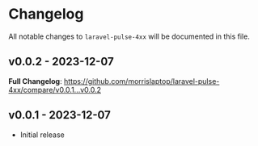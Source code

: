 # Changelog

All notable changes to `laravel-pulse-4xx` will be documented in this file.

## v0.0.2 - 2023-12-07

**Full Changelog**: https://github.com/morrislaptop/laravel-pulse-4xx/compare/v0.0.1...v0.0.2

## v0.0.1 - 2023-12-07

* Initial release
